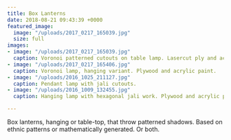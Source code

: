 ```yaml
---
title: Box Lanterns
date: 2018-08-21 09:43:39 +0000
featured_image:
  image: "/uploads/2017_0217_165039.jpg"
  size: full
images:
- image: "/uploads/2017_0217_165039.jpg"
  caption: Voronoi patterned cutouts on table lamp. Lasercut ply and acrylic paint.
- image: "/uploads/2017_0217_165406.jpg"
  caption: Voronoi lamp, hanging variant. Plywood and acrylic paint.
- image: "/uploads/2016_1025_211127.jpg"
  caption: Pendant lamp with jali cutouts.
- image: "/uploads/2016_1009_132455.jpg"
  caption: Hanging lamp with hexagonal jali work. Plywood and acrylic paint.

---
```

Box lanterns, hanging or table-top, that throw patterned shadows. Based on ethnic patterns or mathematically generated. Or both.
